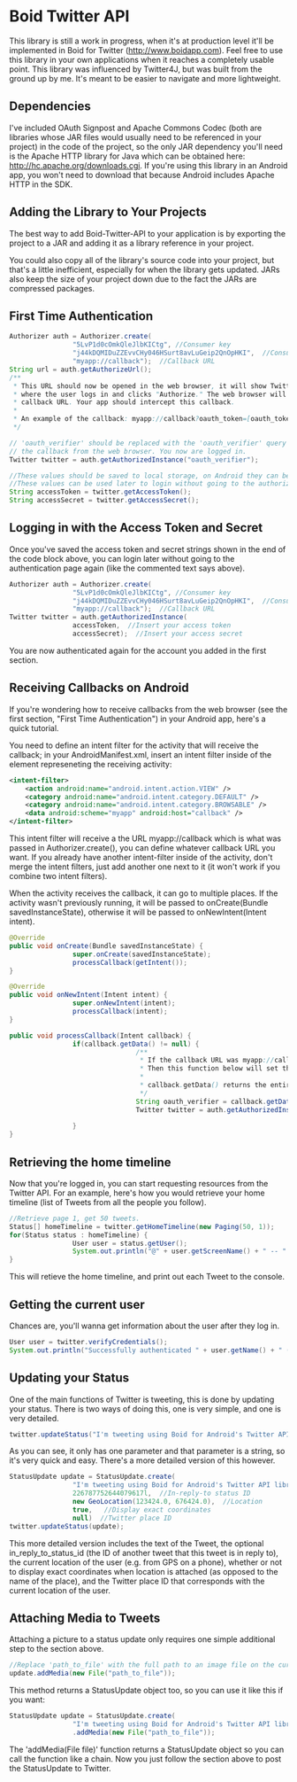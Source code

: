Boid Twitter API
================

This library is still a work in progress, when it's at production level it'll be implemented in Boid for Twitter (http://www.boidapp.com). Feel free to use this library in your own applications when it reaches a completely usable point. This library was influenced by Twitter4J, but was built from the ground up by me. It's meant to be easier to navigate and more lightweight.

Dependencies
----------------
I've included OAuth Signpost and Apache Commons Codec (both are libraries whose JAR files would usually need to be referenced in your project) in the code of the project, so the only JAR dependency you'll need is the Apache HTTP library for Java which can be obtained here: http://hc.apache.org/downloads.cgi. If you're using this library in an Android app, you won't need to download that because Android includes Apache HTTP in the SDK.

Adding the Library to Your Projects
------------------
The best way to add Boid-Twitter-API to your application is by exporting the project to a JAR and adding it as a library reference in your project.

You could also copy all of the library's source code into your project, but that's a little inefficient, especially for when the library gets updated. JARs also keep the size of your project down due to the fact the JARs are compressed packages.

First Time Authentication
------------------

```java
Authorizer auth = Authorizer.create(
                "5LvP1d0cOmkQleJlbKICtg", //Consumer key
                "j44kDQMIDuZZEvvCHy046HSurt8avLuGeip2QnOpHKI",  //Consumer secret
                "myapp://callback");  //Callback URL
String url = auth.getAuthorizeUrl();
/**
 * This URL should now be opened in the web browser, it will show Twitter's authentication page
 * where the user logs in and clicks "Authorize." The web browser will then redirect to your
 * callback URL. Your app should intercept this callback.
 *
 * An example of the callback: myapp://callback?oauth_token=[oauth_token]&oauth_verifier=[oauth_verifier]
 */

// 'oauth_verifier' should be replaced with the 'oauth_verifier' query parameter sent through
// the callback from the web browser. You now are logged in.
Twitter twitter = auth.getAuthorizedInstance("oauth_verifier");

//These values should be saved to local storage, on Android they can be saved using SharedPreferences.
//These values can be used later to login without going to the authorization page again.
String accessToken = twitter.getAccessToken();
String accessSecret = twitter.getAccessSecret();
```

Logging in with the Access Token and Secret
-----------------

Once you've saved the access token and secret strings shown in the end of the code block above, you can login later without going to the authentication page again (like the commented text says above).

```java
Authorizer auth = Authorizer.create(
                "5LvP1d0cOmkQleJlbKICtg", //Consumer key
                "j44kDQMIDuZZEvvCHy046HSurt8avLuGeip2QnOpHKI",  //Consumer secret
                "myapp://callback");  //Callback URL
Twitter twitter = auth.getAuthorizedInstance(
                accessToken,  //Insert your access token
                accessSecret);  //Insert your access secret
```

You are now authenticated again for the account you added in the first section.

Receiving Callbacks on Android
---------------------
If you're wondering how to receive callbacks from the web browser (see the first section, "First Time Authentication") in your Android app, here's a quick tutorial.

You need to define an intent filter for the activity that will receive the callback; in your AndroidManifest.xml, insert an intent filter inside of the <activity /> element represeneting the receiving activity:

```xml
<intent-filter>
    <action android:name="android.intent.action.VIEW" />
    <category android:name="android.intent.category.DEFAULT" />
    <category android:name="android.intent.category.BROWSABLE" />
    <data android:scheme="myapp" android:host="callback" />
</intent-filter>
```
This intent filter will receive a the URL myapp://callback which is what was passed in Authorizer.create(), you can define whatever callback URL you want. If you already have another intent-filter inside of the activity, don't merge the intent filters, just add another one next to it (it won't work if you combine two intent filters).

When the activity receives the callback, it can go to multiple places. If the activity wasn't previously running, it will be passed to onCreate(Bundle savedInstanceState), otherwise it will be passed to onNewIntent(Intent intent).

```java
@Override
public void onCreate(Bundle savedInstanceState) {
                super.onCreate(savedInstanceState);
                processCallback(getIntent());
}

@Override
public void onNewIntent(Intent intent) {
                super.onNewIntent(intent);
                processCallback(intent);
}

public void processCallback(Intent callback) {
                if(callback.getData() != null) {
                                /**
                                 * If the callback URL was myapp://callback?oauth_token=[oauth_token]&oauth_verifier=[oauth_verifier]
                                 * Then this function below will set the string to the value [oauth_verifier].
                                 *
                                 * callback.getData() returns the entire URL, getQueryParameter extras the oauth_verifier parameter.
                                 */
                                String oauth_verifier = callback.getData().getQueryParameter("oauth_verifier");
                                Twitter twitter = auth.getAuthorizedInstance(oauth_verifier);
                                
                }
}
```

Retrieving the home timeline
------------------
Now that you're logged in, you can start requesting resources from the Twitter API. For an example, here's how you would retrieve your home timeline (list of Tweets from all the people you follow).

```java
//Retrieve page 1, get 50 tweets.
Status[] homeTimeline = twitter.getHomeTimeline(new Paging(50, 1));
for(Status status : homeTimeline) {
                User user = status.getUser();
                System.out.println("@" + user.getScreenName() + " -- " + status.getText());
}
```

This will retieve the home timeline, and print out each Tweet to the console.

Getting the current user
---------------------
Chances are, you'll wanna get information about the user after they log in.

```java
User user = twitter.verifyCredentials();
System.out.println("Successfully authenticated " + user.getName() + " (@" + user.getScreenName() + ")!");
```
Updating your Status
----------------------
One of the main functions of Twitter is tweeting, this is done by updating your status. There is two ways of doing this, one is very simple, and one is very detailed.

```java
twitter.updateStatus("I'm tweeting using Boid for Android's Twitter API library!");
```
As you can see, it only has one parameter and that parameter is a string, so it's very quick and easy. There's a more detailed version of this however.

```java
StatusUpdate update = StatusUpdate.create(
                "I'm tweeting using Boid for Android's Twitter API library!",  //Text
                226787752644079617l,  //In-reply-to status ID
                new GeoLocation(123424.0, 676424.0),  //Location
                true,   //Display exact coordinates
                null)  //Twitter place ID
twitter.updateStatus(update);
```
This more detailed version includes the text of the Tweet, the optional in_reply_to_status_id (the ID of another tweet that this tweet is in reply to), the current location of the user (e.g. from GPS on a phone), whether or not to display exact coordinates when location is attached (as opposed to the name of the place), and the Twitter place ID that corresponds with the current location of the user.

Attaching Media to Tweets
------------------------
Attaching a picture to a status update only requires one simple additional step to the section above. 

```java
//Replace 'path_to_file' with the full path to an image file on the current device's local storage.
update.addMedia(new File("path_to_file"));
```
This method returns a StatusUpdate object too, so you can use it like this if you want:
```java
StatusUpdate update = StatusUpdate.create(
                "I'm tweeting using Boid for Android's Twitter API library!")
                .addMedia(new File("path_to_file"));
```
The 'addMedia(File file)' function returns a StatusUpdate object so you can call the function like a chain. Now you just follow the section above to post the StatusUpdate to Twitter.
